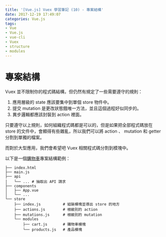 ```yaml
---
title: '[Vue.js] Vuex 學習筆記 (10) - 專案結構'
date: 2017-12-19 17:49:07
categories: Vue.js
tags:
- Vue
- Vue.js
- vue-cli
- Vuex
- structure
- modules
---
```


# 專案結構

Vuex 並不限制你的程式碼結構，但仍然有規定了一些需要遵守的規則：

<!-- more -->

1. 應用層級的 state 應該要集中到單個 store 物件中。
2. 提交 mutation 是更改狀態餓唯一方法，並且這個過程好似同步的。
3. 異步邏輯都應該封裝到 action 裡面。

只要遵守以上規則，如何組織程式碼都是可以的，但是如果把全部程式碼放在 store 的文件中，會顯得有些雜亂，所以我們可以將 action 、 mutation 和 getter 分割到單獨的檔案。

而對於大型應用，我們會希望吧 Vuex 相關程式碼分割到模塊中。

以下是一個[購物車](https://github.com/vuejs/vuex/tree/dev/examples/shopping-cart)專案結構範例：

```shell
├── index.html
├── main.js
├── api
│   └── ... # 抽取出 API 請求
├── components
│   ├── App.vue
│   └── ...
└── store
    ├── index.js          # 組裝模塊並導出 store 的地方
    ├── actions.js        # 根級別的 action
    ├── mutations.js      # 根級別的 mutation
    └── modules
        ├── cart.js       # 購物車模塊
        └── products.js   # 產品模塊
```
